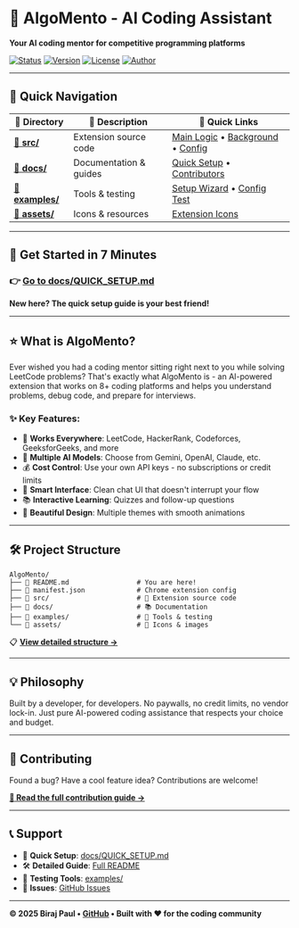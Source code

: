 # 🚀 AlgoMento - AI Coding Assistant

**Your AI coding mentor for competitive programming platforms**

[![Status](https://img.shields.io/badge/Status-Ready%20to%20Use-brightgreen)](https://github.com/Biraj-P/AlgoMento)
[![Version](https://img.shields.io/badge/Version-1.0.0-blue)](https://github.com/Biraj-P/AlgoMento)
[![License](https://img.shields.io/badge/License-MIT-yellow)](LICENSE)
[![Author](https://img.shields.io/badge/Author-Biraj%20Paul-purple)](https://github.com/Biraj-P)

---

## 📁 Quick Navigation

| 📂 Directory | 📝 Description | 🔗 Quick Links |
|--------------|----------------|----------------|
| **[📂 src/](src/)** | Extension source code | [Main Logic](src/content.js) • [Background](src/background.js) • [Config](src/config.js) |
| **[📂 docs/](docs/)** | Documentation & guides | [Quick Setup](docs/QUICK_SETUP.md) • [Contributors](docs/CONTRIBUTORS.md) |
| **[📂 examples/](examples/)** | Tools & testing | [Setup Wizard](examples/setup.html) • [Config Test](examples/test-config.html) |
| **[📂 assets/](assets/)** | Icons & resources | [Extension Icons](assets/icons/) |

---

## 🚀 **Get Started in 7 Minutes**

### 👉 **[Go to docs/QUICK_SETUP.md](docs/QUICK_SETUP.md)**

**New here? The quick setup guide is your best friend!**

---

## ⭐ **What is AlgoMento?**

Ever wished you had a coding mentor sitting right next to you while solving LeetCode problems? That's exactly what AlgoMento is - an AI-powered extension that works on 8+ coding platforms and helps you understand problems, debug code, and prepare for interviews.

### ✨ **Key Features:**
- 🎯 **Works Everywhere**: LeetCode, HackerRank, Codeforces, GeeksforGeeks, and more
- 🤖 **Multiple AI Models**: Choose from Gemini, OpenAI, Claude, etc.
- 💰 **Cost Control**: Use your own API keys - no subscriptions or credit limits
- 💬 **Smart Interface**: Clean chat UI that doesn't interrupt your flow
- 📚 **Interactive Learning**: Quizzes and follow-up questions
- 🎨 **Beautiful Design**: Multiple themes with smooth animations

---

## 🛠️ **Project Structure**

```
AlgoMento/
├── 📄 README.md                 # You are here!
├── 📄 manifest.json             # Chrome extension config
├── 📂 src/                      # 🔧 Extension source code
├── 📂 docs/                     # 📚 Documentation
├── 📂 examples/                 # 🧪 Tools & testing
└── 📂 assets/                   # 🎨 Icons & images
```

📋 **[View detailed structure →](PROJECT_STRUCTURE.md)**

---

## 💡 **Philosophy**

Built by a developer, for developers. No paywalls, no credit limits, no vendor lock-in. Just pure AI-powered coding assistance that respects your choice and budget.

---

## 🤝 **Contributing**

Found a bug? Have a cool feature idea? Contributions are welcome!

**[📖 Read the full contribution guide →](docs/CONTRIBUTORS.md)**

---

## 📞 **Support**

- 🚀 **Quick Setup**: [docs/QUICK_SETUP.md](docs/QUICK_SETUP.md)
- 🛠️ **Detailed Guide**: [Full README](README.md)
- 🧪 **Testing Tools**: [examples/](examples/)
- 🐛 **Issues**: [GitHub Issues](https://github.com/Biraj-P/AlgoMento/issues)

---

**© 2025 Biraj Paul • [GitHub](https://github.com/Biraj-P) • Built with ❤️ for the coding community**
